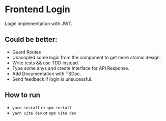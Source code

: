 # Frontend Login

Login implementation with JWT.

## Could be better: 

- Guard Routes
- Unacopled some logic from the component to get more atomic design.
- Write tests && use TDD instead.
- Type some anys and create Interface for API Response.
- Add Documentation with TSDoc.
- Send feedback if login is unsucessful.

## How to run

- `yarn install` or `npm install`
- `yarn vite dev` or `npm vite dev`

